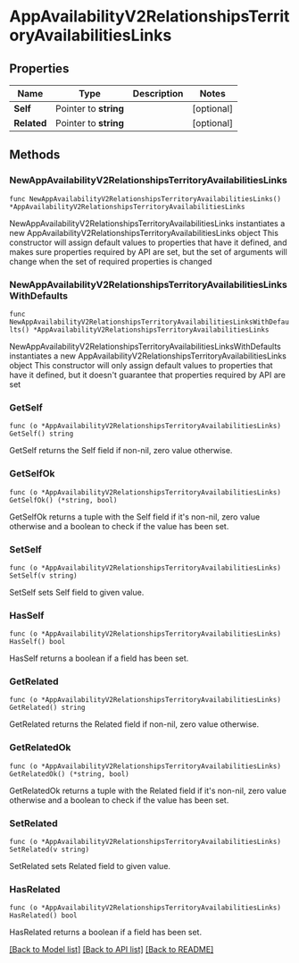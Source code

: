 # AppAvailabilityV2RelationshipsTerritoryAvailabilitiesLinks

## Properties

Name | Type | Description | Notes
------------ | ------------- | ------------- | -------------
**Self** | Pointer to **string** |  | [optional] 
**Related** | Pointer to **string** |  | [optional] 

## Methods

### NewAppAvailabilityV2RelationshipsTerritoryAvailabilitiesLinks

`func NewAppAvailabilityV2RelationshipsTerritoryAvailabilitiesLinks() *AppAvailabilityV2RelationshipsTerritoryAvailabilitiesLinks`

NewAppAvailabilityV2RelationshipsTerritoryAvailabilitiesLinks instantiates a new AppAvailabilityV2RelationshipsTerritoryAvailabilitiesLinks object
This constructor will assign default values to properties that have it defined,
and makes sure properties required by API are set, but the set of arguments
will change when the set of required properties is changed

### NewAppAvailabilityV2RelationshipsTerritoryAvailabilitiesLinksWithDefaults

`func NewAppAvailabilityV2RelationshipsTerritoryAvailabilitiesLinksWithDefaults() *AppAvailabilityV2RelationshipsTerritoryAvailabilitiesLinks`

NewAppAvailabilityV2RelationshipsTerritoryAvailabilitiesLinksWithDefaults instantiates a new AppAvailabilityV2RelationshipsTerritoryAvailabilitiesLinks object
This constructor will only assign default values to properties that have it defined,
but it doesn't guarantee that properties required by API are set

### GetSelf

`func (o *AppAvailabilityV2RelationshipsTerritoryAvailabilitiesLinks) GetSelf() string`

GetSelf returns the Self field if non-nil, zero value otherwise.

### GetSelfOk

`func (o *AppAvailabilityV2RelationshipsTerritoryAvailabilitiesLinks) GetSelfOk() (*string, bool)`

GetSelfOk returns a tuple with the Self field if it's non-nil, zero value otherwise
and a boolean to check if the value has been set.

### SetSelf

`func (o *AppAvailabilityV2RelationshipsTerritoryAvailabilitiesLinks) SetSelf(v string)`

SetSelf sets Self field to given value.

### HasSelf

`func (o *AppAvailabilityV2RelationshipsTerritoryAvailabilitiesLinks) HasSelf() bool`

HasSelf returns a boolean if a field has been set.

### GetRelated

`func (o *AppAvailabilityV2RelationshipsTerritoryAvailabilitiesLinks) GetRelated() string`

GetRelated returns the Related field if non-nil, zero value otherwise.

### GetRelatedOk

`func (o *AppAvailabilityV2RelationshipsTerritoryAvailabilitiesLinks) GetRelatedOk() (*string, bool)`

GetRelatedOk returns a tuple with the Related field if it's non-nil, zero value otherwise
and a boolean to check if the value has been set.

### SetRelated

`func (o *AppAvailabilityV2RelationshipsTerritoryAvailabilitiesLinks) SetRelated(v string)`

SetRelated sets Related field to given value.

### HasRelated

`func (o *AppAvailabilityV2RelationshipsTerritoryAvailabilitiesLinks) HasRelated() bool`

HasRelated returns a boolean if a field has been set.


[[Back to Model list]](../README.md#documentation-for-models) [[Back to API list]](../README.md#documentation-for-api-endpoints) [[Back to README]](../README.md)


